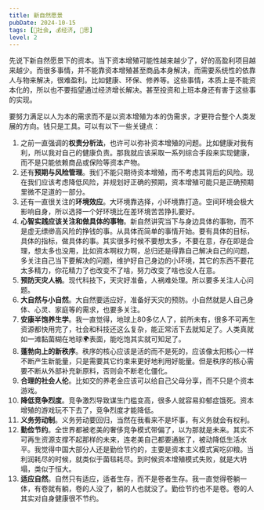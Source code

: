 ```yaml
---
title: 新自然愿景
pubDate: 2024-10-15
tags: [👫社会, 💰经济, 🤔思]
level: 2
---
```


先说下新自然愿景下的资本。当下资本增殖可能性越来越少了，好的高盈利项目越来越少。而很多事情，并不能靠资本增殖甚至商品本身解决，而需要系统性的依靠人与物来解决，很难盈利。比如健康、环保、修养等。这些事情，本质上是不能资本化的，所以也不要指望通过经济增长解决。甚至投资和上班本身还有害于这些事的实现。

要努力满足以人为本的需求而不是以资本增殖为本的伪需求，才更符合整个人类发展的方向。钱只是工具。可以有以下一些关键点：

1. 之前一直强调的**权责分析法**，也许可以弥补资本增殖的问题。比如健康对我有利，所以我对自己的健康负责。那我就应该采取一系列综合手段来实现健康，而不是只能依赖商品或保险等资本产物。
2. 还有**预期与风险管理**。我们不能只期待资本增殖，而不考虑其背后的风险。现在我们应该考虑降低风险，并规划好正确的预期，资本增殖可能只是正确预期里微不足道的一部分。
3. 还有一直很关注的**环境效应**。大环境靠选择，小环境靠打造。空间环境会极大影响自身，所以选择一个好环境比在差环境苦苦挣扎要好。
4. **心智实践应该关注和做具体的事物**。新自然讲究当下与身边具体的事物，而不是虚无缥缈高风险的挣钱的事。从具体而简单的事情开始。要有具体的目标，具体的指标，做具体的事。其实很多时候不要想太多，不要在意，存在即是合理，想太多也没用，比如资本啊权力啊，总归还是得靠自己解决自己的问题，多关注自己当下要解决的问题，维护好自己身边的小环境，其它的东西不要花太多精力，你花精力了也改变不了啥，努力改变了啥也没人在意。
5. **预防天灾人祸**。现代科技下，天灾好准备，人祸难处理。所以要多关注人心问题。
6. **大自然与小自然**。大自然要适应好，准备好天灾的预防。小自然就是人自己身体、心灵、家庭等的需求，也要多关注。
7. **安康半饱养生学**。我一直觉得，地球上80多亿人了，前所未有，很多不可再生资源都快用完了，社会和科技还这么复杂，能正常活下去就知足了。人类真就如一滩黏菌糊在地球🌍表面，能吃饱其实就可知足了。
8. **蓬勃向上的新秩序**。秩序的核心应该是活的而不是死的，应该像太阳核心一样不断产生新能量，只是需要其它约束来更好地利用好能量。但是秩序的核心需要不断从外部补充新原料，否则会不断老化僵化。
9. **合理的社会人伦**。比如交的养老金应该可以给自己父母分享，而不只是个资本游戏。
10. **降低竞争烈度**。竞争激烈导致谋生门槛变高，很多人就容易抑郁症饿死。资本增殖的游戏玩不下去了，竞争烈度才能降低。
11. **义务劳动制**。义务劳动要回归，当然在我看来不是坏事，有义务就会有权利。
12. **勤俭节约**。全世界都被老美的奢侈竞争模式带偏了，以为那就是未来。其实不可再生资源支撑不起那样的未来，连老美自己都要通胀了，被动降低生活水平。我觉得中国大部分人还是勤俭节约的，主要是资本主义模式寅吃卯粮。当利润耗尽的时候，就类似于菌毯耗尽。到时候资本增殖模式失败，就是大坍塌，类似于恒大。
13. **适应自然**。自然只有适应，适者生存，而不是卷者生存。我一直觉得卷躺一体，有卷就有躺，卷的人没了，躺的人也就没了。勤俭节约也不是卷。卷的人其实对自身健康很不节约。
